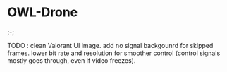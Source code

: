 # OWL-Drone
;-;

TODO :
  clean Valorant UI image.
  add no signal backgounrd for skipped frames.
  lower bit rate and resolution  for smoother control (control signals mostly goes through, even if video freezes).
